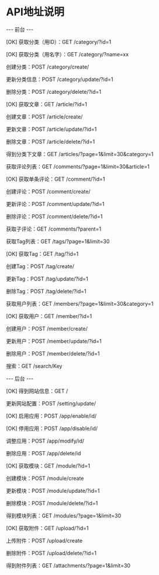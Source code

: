 API地址说明
=================

--- 前台 ---

[OK] 获取分类（用ID）：GET /category/?id=1

[OK] 获取分类（用名字）：GET /category/?name=xx

创建分类：POST /category/create/

更新分类信息：POST /category/update/?id=1

删除分类：POST /category/delete/?id=1



[OK] 获取文章：GET /article/?id=1

创建文章：POST /article/create/

更新文章：POST /article/update/?id=1

删除文章：POST /article/delete/?id=1

得到分类下文章：GET /articles/?page=1&limit=30&category=1



获取评论列表：GET /comments/?page=1&limit=30&article=1

[OK] 获取单条评论：GET /comment/?id=1

创建评论：POST /comment/create/

更新评论：POST /comment/update/?id=1

删除评论：POST /comment/delete/?id=1

获取子评论：GET /comments/?parent=1



获取Tag列表：GET /tags/?page=1&limit=30

[OK] 获取Tag：GET /tag/?id=1

创建Tag：POST /tag/create/

更新Tag：POST /tag/update/?id=1

删除Tag：POST /tag/delete/?id=1



获取用户列表：GET /members/?page=1&limit=30&category=1

[OK] 获取用户：GET /member/?id=1

创建用户：POST /member/create/

更新用户：POST /member/update/?id=1

删除用户：POST /member/delete/?id=1



搜索：GET /search/Key



--- 后台 ---

[OK] 得到网站信息：GET /

更新网站配置：POST /setting/update/



[OK] 启用应用：POST /app/enable/id/

[OK] 停用应用：POST /app/disable/id/

调整应用：POST /app/modify/id/

删除应用：POST /app/delete/id




[OK] 获取模块：GET /module/?id=1

创建模块：POST /module/create

更新模块：POST /module/update/?id=1

删除模块：POST /module/delete/?id=1

得到模块列表：GET /modules/?page=1&limit=30



[OK] 获取附件：GET /upload/?id=1

上传附件：POST /upload/create

删除附件：POST /upload/delete/?id=1

得到附件列表：GET /attachments/?page=1&limit=30
